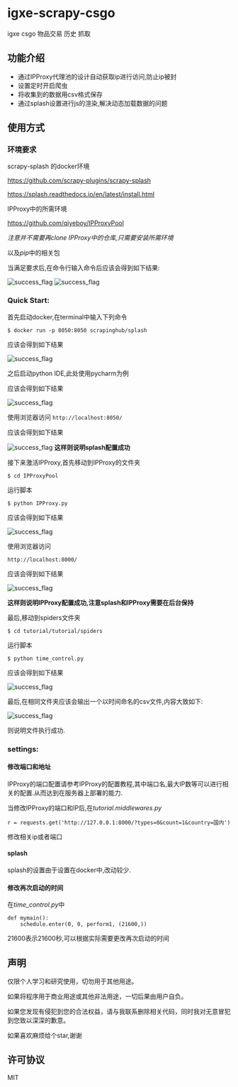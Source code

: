 # igxe-scrapy-csgo
igxe csgo 物品交易 历史 抓取

## 功能介绍
- 通过IPProxy代理池的设计自动获取ip进行访问,防止ip被封
- 设置定时开启爬虫
- 将收集到的数据用csv格式保存
- 通过splash设置进行js的渲染,解决动态加载数据的问题

## 使用方式
### 环境要求
scrapy-splash 的docker环境

https://github.com/scrapy-plugins/scrapy-splash

https://splash.readthedocs.io/en/latest/install.html

IPProxy中的所需环境

https://github.com/qiyeboy/IPProxyPool

*注意并不需要再clone IPProxy中的仓库,只需要安装所需环境*

以及*pip*中的相关包

当满足要求后,在命令行输入命令后应该会得到如下结果:

![success_flag](https://github.com/geniusjoe/igxe-scrapy-csgo/blob/dev/pictures/sqlite3.png)
![success_flag](https://github.com/geniusjoe/igxe-scrapy-csgo/blob/dev/pictures/docker.png)

### Quick Start:

首先启动docker,在terminal中输入下列命令

`$ docker run -p 8050:8050 scrapinghub/splash`

应该会得到如下结果

![success_flag](https://github.com/geniusjoe/igxe-scrapy-csgo/blob/dev/pictures/splash.png)

之后启动python IDE,此处使用pycharm为例

应该会得到如下结果

![success_flag](https://github.com/geniusjoe/igxe-scrapy-csgo/blob/dev/pictures/IPProxy.png)

使用浏览器访问
` http://localhost:8050/ `

应该会得到如下结果

![success_flag](https://github.com/geniusjoe/igxe-scrapy-csgo/blob/dev/pictures/8050%20splash.png)
**这样则说明splash配置成功**

接下来激活IPProxy,首先移动到IPProxy的文件夹

`$ cd IPProxyPool`

运行脚本

`$ python IPProxy.py`

应该会得到如下结果

![success_flag](https://github.com/geniusjoe/igxe-scrapy-csgo/blob/dev/pictures/IPProxy.png)

使用浏览器访问

` http://localhost:8000/ `

应该会得到如下结果

![success_flag](https://github.com/geniusjoe/igxe-scrapy-csgo/blob/dev/pictures/8000%20IPProxy.png)

**这样则说明IPProxy配置成功,注意splash和IPProxy需要在后台保持**

最后,移动到spiders文件夹

`$ cd tutorial/tutorial/spiders`

运行脚本

`$ python time_control.py`

应该会得到如下结果

![success_flag](https://github.com/geniusjoe/igxe-scrapy-csgo/blob/dev/pictures/run.png)

最后,在相同文件夹应该会输出一个以时间命名的csv文件,内容大致如下:

![success_flag](https://github.com/geniusjoe/igxe-scrapy-csgo/blob/dev/pictures/target_csv.png)

则说明文件执行成功.

### settings:

#### 修改端口和地址
IPProxy的端口配置请参考IPProxy的配置教程,其中端口名,最大IP数等可以进行相关的配置.从而达到在服务器上部署的能力.

当修改IPProxy的端口和IP后,在*tutorial.middlewares.py*

`r = requests.get('http://127.0.0.1:8000/?types=0&count=1&country=国内')`

修改相关ip或者端口

#### splash
splash的设置由于设置在docker中,改动较少.

#### 修改再次启动的时间

在*time_control.py*中
```
def mymain():
    schedule.enter(0, 0, perform1, (21600,))
```
21600表示21600秒,可以根据实际需要更改再次启动的时间

## 声明
仅限个人学习和研究使用，切勿用于其他用途。

如果将程序用于商业用途或其他非法用途，一切后果由用户自负。

如果您发现有侵犯到您的合法权益，请与我联系删除相关代码，同时我对无意冒犯到您致以深深的歉意。

如果喜欢麻烦给个star,谢谢

## 许可协议
MIT
